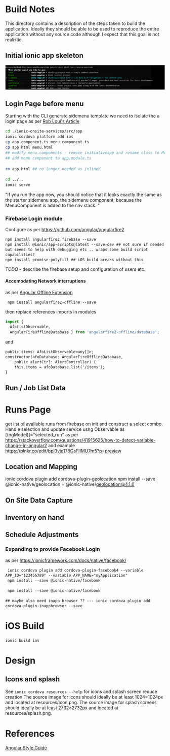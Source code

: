 # Build Notes

This directory contains a description of the steps taken to build the application. Ideally they should be able to be used to reproduce the entire application without any source code although I expect that this goal is not realistic. 

## Initial ionic app skeleton

![ionic start ionic-onsite-services sidemenu](../screen_caps/ionic-start.png "Screen cap - ionic start comman in console")

## Login Page before menu
Starting with the CLI generate sidemenu template we need to isolate the a login page as per [Rob Loui's Article](http://roblouie.com/article/344/ionic-2-hide-menu-or-tabs-for-login-screen/)

````bash
cd ./ionic-onsite-services/src/app
ionic cordova platform add ios
cp app.component.ts menu.component.ts
cp app.html menu.html
## modify menu.components - remove initializeapp and rename class to MenuCompinent
## add menu component to app.module.ts

rm app.html ## no longer needed as inlined

cd ../..
ionic serve
````

"If you run the app now, you should notice that it looks exactly the same as the starter sidemenu app, the sidemenu component, because the MenuComponent is added to the nav stack. "

### Firebase Login module

Configure as per https://github.com/angular/angularfire2

````
npm install angularfire2 firebase --save
npm install @ionic/app-scripts@latest --save-dev ## not sure if needed but seems to help with debugging etc .. wraps some build script capabilities?
npm install promise-polyfill ## iOS build breaks without this
````

*TODO* - describe the firebase setup and configuration of users etc.


#### Accomodating Network interruptions
as per [Angular Offline Extension](https://javebratt.com/offline-angularfire2/)
````
 npm install angularfire2-offline --save
````
then replace references imports in modules 

````typescript
import { 
  AfoListObservable, 
  AngularFireOfflineDatabase } from 'angularfire2-offline/database';
````
and
````
public items: AfoListObservable<any[]>;
constructor(afoDatabase: AngularFireOfflineDatabase, 
    public alertCtrl: AlertController) {
    this.items = afoDatabase.list('/items');
}
````

## Run / Job List Data 




# Runs Page

get list of available runs from firebase on init and construct a select combo.
Handle selection and update service usng  Observable as  [(ngModel)]="selected_run" as per      https://stackoverflow.com/questions/41915625/how-to-detect-variable-change-in-angular2
  and example https://plnkr.co/edit/bpl3vje178GsFIIMU7m5?p=preview



## Location and Mapping

ionic cordova plugin add cordova-plugin-geolocation
npm install --save @ionic-native/geolocation
            + @ionic-native/geolocation@4.1.0




## On Site Data Capture


## Inventory on hand

## Schedule Adjustments






### Expanding to provide Facebook Login
as per https://ionicframework.com/docs/native/facebook/

````
 ionic cordova plugin add cordova-plugin-facebook4 --variable APP_ID="123456789" --variable APP_NAME="myApplication"
 npm install --save @ionic-native/facebook

 npm install --save @ionic-native/facebook

## maybe also need inapp browser ?? --- ionic cordova plugin add cordova-plugin-inappbrowser --save

````


# iOS Build

````ionic build ios````

# Design

## Icons and splash

See ````ionic cordova resources --help```` for icons and splash screen reouce creation
    The source image for icons should ideally be at least 1024×1024px and located at resources/icon.png. The source
    image for splash screens should ideally be at least 2732×2732px and located at resources/splash.png.


# References

[Angular Style Guide](https://angular.io/guide/styleguide)


